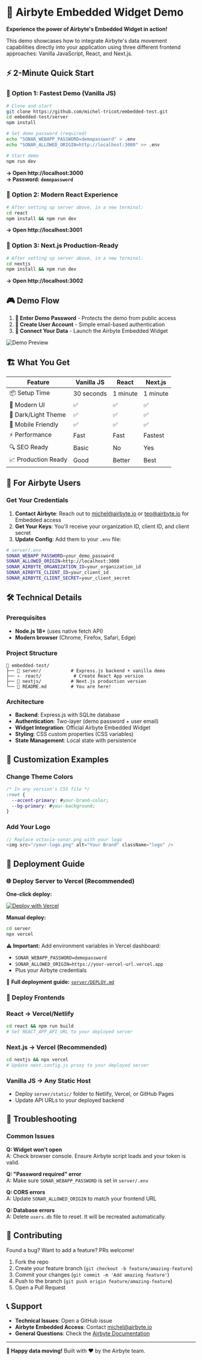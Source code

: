 # 🚀 Airbyte Embedded Widget Demo

**Experience the power of Airbyte's Embedded Widget in action!** 

This demo showcases how to integrate Airbyte's data movement capabilities directly into your application using three different frontend approaches: Vanilla JavaScript, React, and Next.js.

## ⚡ 2-Minute Quick Start

### 🔧 Option 1: Fastest Demo (Vanilla JS)
```bash
# Clone and start
git clone https://github.com/michel-tricot/embedded-test.git
cd embedded-test/server
npm install

# Set demo password (required)
echo "SONAR_WEBAPP_PASSWORD=demopassword" > .env
echo "SONAR_ALLOWED_ORIGIN=http://localhost:3000" >> .env

# Start demo
npm run dev
```
**→ Open http://localhost:3000**  
**→ Password: `demopassword`**

### 🎯 Option 2: Modern React Experience  
```bash
# After setting up server above, in a new terminal:
cd react
npm install && npm run dev
```
**→ Open http://localhost:3001**

### 🚀 Option 3: Next.js Production-Ready
```bash
# After setting up server above, in a new terminal:
cd nextjs  
npm install && npm run dev
```
**→ Open http://localhost:3002**

## 🎮 Demo Flow

1. **🔐 Enter Demo Password** - Protects the demo from public access
2. **👤 Create User Account** - Simple email-based authentication  
3. **🔗 Connect Your Data** - Launch the Airbyte Embedded Widget

![Demo Preview](https://via.placeholder.com/600x400?text=Demo+Preview)

## 🏗️ What You Get

| **Feature** | **Vanilla JS** | **React** | **Next.js** |
|-------------|----------------|-----------|-------------|
| 📦 Setup Time | 30 seconds | 1 minute | 1 minute |
| 🎨 Modern UI | ✅ | ✅ | ✅ |
| 🌙 Dark/Light Theme | ✅ | ✅ | ✅ |
| 📱 Mobile Friendly | ✅ | ✅ | ✅ |
| ⚡ Performance | Fast | Fast | Fastest |
| 🔍 SEO Ready | Basic | No | Yes |
| 📈 Production Ready | Good | Better | Best |

## 🎯 For Airbyte Users

### Get Your Credentials
1. **Contact Airbyte**: Reach out to [michel@airbyte.io](mailto:michel@airbyte.io) or [teo@airbyte.io](mailto:teo@airbyte.io) for Embedded access
2. **Get Your Keys**: You'll receive your organization ID, client ID, and client secret
3. **Update Config**: Add them to your `.env` file:

```bash
# server/.env
SONAR_WEBAPP_PASSWORD=your_demo_password
SONAR_ALLOWED_ORIGIN=http://localhost:3000
SONAR_AIRBYTE_ORGANIZATION_ID=your_organization_id
SONAR_AIRBYTE_CLIENT_ID=your_client_id
SONAR_AIRBYTE_CLIENT_SECRET=your_client_secret
```

## 🛠️ Technical Details

### Prerequisites
- **Node.js 18+** (uses native fetch API)
- **Modern browser** (Chrome, Firefox, Safari, Edge)

### Project Structure
```
📁 embedded-test/
├── 🔧 server/           # Express.js backend + vanilla demo
├── ⚛️  react/            # Create React App version  
├── 🚀 nextjs/           # Next.js production version
└── 📖 README.md         # You are here!
```

### Architecture
- **Backend**: Express.js with SQLite database
- **Authentication**: Two-layer (demo password + user email)
- **Widget Integration**: Official Airbyte Embedded Widget
- **Styling**: CSS custom properties (CSS variables)
- **State Management**: Local state with persistence

## 🎨 Customization Examples

### Change Theme Colors
```css
/* In any version's CSS file */
:root {
  --accent-primary: #your-brand-color;
  --bg-primary: #your-background;
}
```

### Add Your Logo
```javascript
// Replace octavia-sonar.png with your logo
<img src="/your-logo.png" alt="Your Brand" className="logo" />
```

## 🚀 Deployment Guide

### 🌐 Deploy Server to Vercel (Recommended)

**One-click deploy:**

[![Deploy with Vercel](https://vercel.com/button)](https://vercel.com/new/clone?repository-url=https://github.com/michel-tricot/embedded-test&project-name=airbyte-demo&root-directory=server)

**Manual deploy:**
```bash
cd server
npx vercel
```

**⚠️ Important:** Add environment variables in Vercel dashboard:
- `SONAR_WEBAPP_PASSWORD=demopassword`
- `SONAR_ALLOWED_ORIGIN=https://your-vercel-url.vercel.app`
- Plus your Airbyte credentials

📖 **Full deployment guide:** [`server/DEPLOY.md`](server/DEPLOY.md)

### 📱 Deploy Frontends

### React → Vercel/Netlify
```bash
cd react && npm run build
# Set REACT_APP_API_URL to your deployed server
```

### Next.js → Vercel (Recommended)
```bash
cd nextjs && npx vercel
# Update next.config.js proxy to your deployed server
```

### Vanilla JS → Any Static Host
- Deploy `server/static/` folder to Netlify, Vercel, or GitHub Pages
- Update API URLs to your deployed backend

## 🔧 Troubleshooting

### Common Issues

**Q: Widget won't open**  
A: Check browser console. Ensure Airbyte script loads and your token is valid.

**Q: "Password required" error**  
A: Make sure `SONAR_WEBAPP_PASSWORD` is set in `server/.env`

**Q: CORS errors**  
A: Update `SONAR_ALLOWED_ORIGIN` to match your frontend URL

**Q: Database errors**  
A: Delete `users.db` file to reset. It will be recreated automatically.

## 🤝 Contributing

Found a bug? Want to add a feature? PRs welcome!

1. Fork the repo
2. Create your feature branch (`git checkout -b feature/amazing-feature`)
3. Commit your changes (`git commit -m 'Add amazing feature'`)
4. Push to the branch (`git push origin feature/amazing-feature`)
5. Open a Pull Request

## 📞 Support

- **Technical Issues**: Open a GitHub issue
- **Airbyte Embedded Access**: Contact [michel@airbyte.io](mailto:michel@airbyte.io)
- **General Questions**: Check the [Airbyte Documentation](https://docs.airbyte.com)

---

**🎉 Happy data moving!** Built with ❤️ by the Airbyte team.
